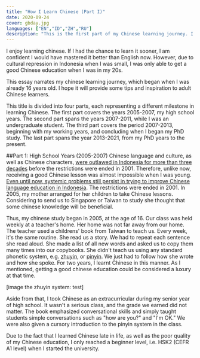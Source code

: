 ```yaml
---
title: "How I Learn Chinese (Part I)"
date: 2020-09-24
cover: gbday.jpg
languages: ["EN","ID","ZH","RU"]
description: "This is the first part of my Chinese learning journey. I hope readers will discover some helpful tips and inspiration for their Chinese learning."
---
```


I enjoy learning chinese. If I had the chance to learn it sooner, I am confident I would have mastered it better than English now. However, due to cultural repression in Indonesia when I was small, I was only able to get a good Chinese education when I was in my 20s. 

This essay narrates my chinese learning journey, which began when I was already 16 years old. I hope it will provide some tips and inspiration to adult Chinese learners. 

This title is divided into four parts, each representing a different milestone in learning Chinese. The first part covers the years 2005-2007, my high school years. The second part spans the years 2007-2011, while I was an undergraduate student. The third part covers the period 2007-2013, beginning with my working years, and concluding when I began my PhD study. The last part spans the year 2013-2021, from my PhD years to the present. 

##Part 1: High School Years (2005-2007)
Chinese language and culture, as well as Chinese characters, [were outlawed in Indonesia for more than three decades](https://en.wikipedia.org/wiki/Legislation_on_Chinese_Indonesians) before the restrictions were ended in 2001. Therefore, unlike now, receiving a good Chinese lesson was almost impossible when I was young. [Even until now, systemic problems still persist in trying to improve Chinese language education in Indonesia](https://www.thejakartapost.com/academia/2021/08/19/indonesia-tries-to-embrace-chinese-language-but-problems-persist.html). The restrictions were ended in 2001. In 2005, my mother arranged for her children to take Chinese lessons. Considering to send us to Singapore or Taiwan to study she thought that some chinese knowledge will be beneficial. 

Thus, my chinese study began in 2005, at the age of 16. Our class was held weekly at a teacher's home. Her home was not far away from our home. The teacher used a childrens' book from Taiwan to teach us. Every week, it's the same routine. She read us a story. We had to repeat each sentence she read aloud. She made a list of all new words and asked us to copy them many times into our copybooks. She didn't teach us using any standard phonetic system, e.g. [zhuyin](https://en.wikipedia.org/wiki/Bopomofo), or [pinyin](https://en.wikipedia.org/wiki/Pinyin). We just had to follow how she wrote and how she spoke. For two years, I learnt Chinese in this manner. As I mentioned, getting a good chinese education could be considered a luxury at that time. 

[image the zhuyin system: test]  

Aside from that, I took Chinese as an extracurricular during my senior year of high school. It wasn't a serious class, and the grade we earned did not matter. The book emphasized conversational skills and simply taught students simple conversations such as "how are you?" and "I'm OK." We were also given a cursory introduction to the pinyin system in the class.

Due to the fact that I learned Chinese late in life, as well as the poor quality of my Chinese education, I only reached a beginner level, i.e. HSK2 (CEFR A1 level) when I started the university. 







 



